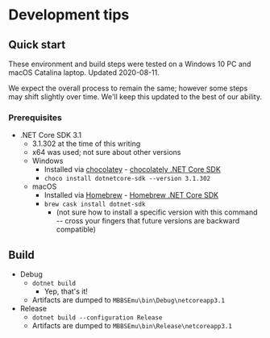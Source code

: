 # Development tips

## Quick start

These environment and build steps were tested on a Windows 10 PC and macOS Catalina laptop. Updated 2020-08-11.

We expect the overall process to remain the same; however some steps may shift slightly over time. We'll keep this updated to the best of our ability.

### Prerequisites

* .NET Core SDK 3.1
  * 3.1.302 at the time of this writing
  * x64 was used; not sure about other versions
  * Windows
    * Installed via [chocolatey](https://chocolatey.org/) - [chocolately .NET Core SDK](https://chocolatey.org/packages/dotnetcore-sdk)
    * `choco install dotnetcore-sdk --version 3.1.302`
  * macOS
    * Installed via [Homebrew](https://brew.sh) - [Homebrew .NET Core SDK](https://formulae.brew.sh/cask/dotnet-sdk)
    * `brew cask install dotnet-sdk`
      * (not sure how to install a specific version with this command -- cross your fingers that future versions are backward compatible)

## Build

* Debug
  * `dotnet build`
    * Yep, that's it!
  * Artifacts are dumped to `MBBSEmu\bin\Debug\netcoreapp3.1`
* Release
  * `dotnet build --configuration Release`
  * Artifacts are dumped to `MBBSEmu\bin\Release\netcoreapp3.1`

